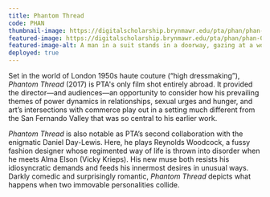 ```yaml
---
title: Phantom Thread
code: PHAN
thumbnail-image: https://digitalscholarship.brynmawr.edu/pta/phan/phan-04026/tiles/full/1920,1080/0/default.jpg # full url or relative path to the image for the card on the home page
featured-image: https://digitalscholarship.brynmawr.edu/pta/phan/phan-04026/tiles/full/1920,1080/0/default.jpg # full url or relative path to the image for the top of the film page
featured-image-alt: A man in a suit stands in a doorway, gazing at a woman who wears a pale purple gown and is facing away from the camera. # alt text for the banner image on the film page
deployed: true
---
```


Set in the world of London 1950s haute couture (“high dressmaking”), *Phantom Thread* (2017) is PTA's only film shot entirely abroad. It provided the director—and audiences—an opportunity to consider how his prevailing themes of power dynamics in relationships, sexual urges and hunger, and art’s intersections with commerce play out in a setting much different from the San Fernando Valley that was so central to his earlier work.

*Phantom Thread* is also notable as PTA’s second collaboration with the enigmatic Daniel Day-Lewis. Here, he plays Reynolds Woodcock, a fussy fashion designer whose regimented way of life is thrown into disorder when he meets Alma Elson (Vicky Krieps). His new muse both resists his idiosyncratic demands and feeds his innermost desires in unusual ways. Darkly comedic and surprisingly romantic, *Phantom Thread* depicts what happens when two immovable personalities collide.